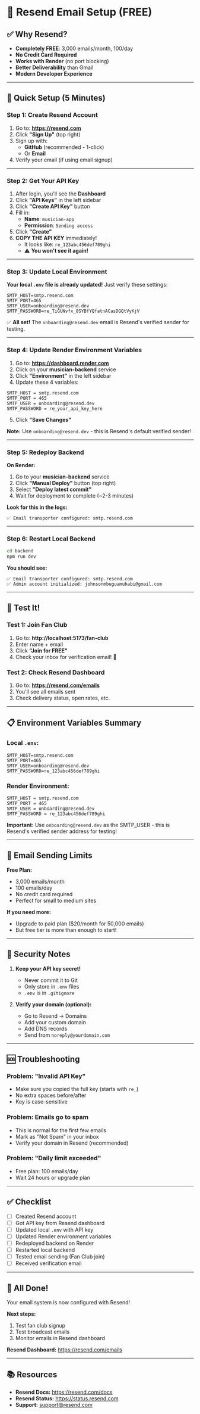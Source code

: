 # 📧 Resend Email Setup (FREE)

## ✅ Why Resend?

- **Completely FREE**: 3,000 emails/month, 100/day
- **No Credit Card Required**
- **Works with Render** (no port blocking)
- **Better Deliverability** than Gmail
- **Modern Developer Experience**

---

## 🚀 Quick Setup (5 Minutes)

### **Step 1: Create Resend Account**

1. Go to: **https://resend.com**
2. Click **"Sign Up"** (top right)
3. Sign up with:
   - **GitHub** (recommended - 1-click)
   - Or **Email**
4. Verify your email (if using email signup)

---

### **Step 2: Get Your API Key**

1. After login, you'll see the **Dashboard**
2. Click **"API Keys"** in the left sidebar
3. Click **"Create API Key"** button
4. Fill in:
   - **Name**: `musician-app`
   - **Permission**: `Sending access`
5. Click **"Create"**
6. **COPY THE API KEY** immediately!
   - It looks like: `re_123abc456def789ghi`
   - ⚠️ **You won't see it again!**

---

### **Step 3: Update Local Environment**

**Your local `.env` file is already updated!** Just verify these settings:

```env
SMTP_HOST=smtp.resend.com
SMTP_PORT=465
SMTP_USER=onboarding@resend.dev
SMTP_PASSWORD=re_TiGUNvfx_8SYBfYQfatnACasDGQtVyKjV
```

✅ **All set!** The `onboarding@resend.dev` email is Resend's verified sender for testing.

---

### **Step 4: Update Render Environment Variables**

1. Go to: **https://dashboard.render.com**
2. Click on your **musician-backend** service
3. Click **"Environment"** in the left sidebar
4. Update these 4 variables:

```
SMTP_HOST = smtp.resend.com
SMTP_PORT = 465
SMTP_USER = onboarding@resend.dev
SMTP_PASSWORD = re_your_api_key_here
```

5. Click **"Save Changes"**

**Note:** Use `onboarding@resend.dev` - this is Resend's default verified sender!

---

### **Step 5: Redeploy Backend**

**On Render:**
1. Go to your **musician-backend** service
2. Click **"Manual Deploy"** button (top right)
3. Select **"Deploy latest commit"**
4. Wait for deployment to complete (~2-3 minutes)

**Look for this in the logs:**
```
✅ Email transporter configured: smtp.resend.com
```

---

### **Step 6: Restart Local Backend**

```bash
cd backend
npm run dev
```

**You should see:**
```
✅ Email transporter configured: smtp.resend.com
✅ Admin account initialized: johnsonmbuguamuhabi@gmail.com
```

---

## 🧪 Test It!

### **Test 1: Join Fan Club**

1. Go to: **http://localhost:5173/fan-club**
2. Enter name + email
3. Click **"Join for FREE"**
4. Check your inbox for verification email! 📧

### **Test 2: Check Resend Dashboard**

1. Go to: **https://resend.com/emails**
2. You'll see all emails sent
3. Check delivery status, open rates, etc.

---

## 📋 Environment Variables Summary

### **Local `.env`:**
```env
SMTP_HOST=smtp.resend.com
SMTP_PORT=465
SMTP_USER=onboarding@resend.dev
SMTP_PASSWORD=re_123abc456def789ghi
```

### **Render Environment:**
```
SMTP_HOST = smtp.resend.com
SMTP_PORT = 465
SMTP_USER = onboarding@resend.dev
SMTP_PASSWORD = re_123abc456def789ghi
```

**Important:** Use `onboarding@resend.dev` as the SMTP_USER - this is Resend's verified sender address for testing!

---

## 🎯 Email Sending Limits

**Free Plan:**
- 3,000 emails/month
- 100 emails/day
- No credit card required
- Perfect for small to medium sites

**If you need more:**
- Upgrade to paid plan ($20/month for 50,000 emails)
- But free tier is more than enough to start!

---

## 🔐 Security Notes

1. **Keep your API key secret!**
   - Never commit it to Git
   - Only store in `.env` files
   - `.env` is in `.gitignore`

2. **Verify your domain (optional):**
   - Go to Resend → Domains
   - Add your custom domain
   - Add DNS records
   - Send from `noreply@yourdomain.com`

---

## 🆘 Troubleshooting

### Problem: "Invalid API Key"
- Make sure you copied the full key (starts with `re_`)
- No extra spaces before/after
- Key is case-sensitive

### Problem: Emails go to spam
- This is normal for the first few emails
- Mark as "Not Spam" in your inbox
- Verify your domain in Resend (recommended)

### Problem: "Daily limit exceeded"
- Free plan: 100 emails/day
- Wait 24 hours or upgrade plan

---

## ✅ Checklist

- [ ] Created Resend account
- [ ] Got API key from Resend dashboard
- [ ] Updated local `.env` with API key
- [ ] Updated Render environment variables
- [ ] Redeployed backend on Render
- [ ] Restarted local backend
- [ ] Tested email sending (Fan Club join)
- [ ] Received verification email

---

## 🎉 All Done!

Your email system is now configured with Resend!

**Next steps:**
1. Test fan club signup
2. Test broadcast emails
3. Monitor emails in Resend dashboard

**Resend Dashboard:** https://resend.com/emails

---

## 📚 Resources

- **Resend Docs:** https://resend.com/docs
- **Resend Status:** https://status.resend.com
- **Support:** support@resend.com
